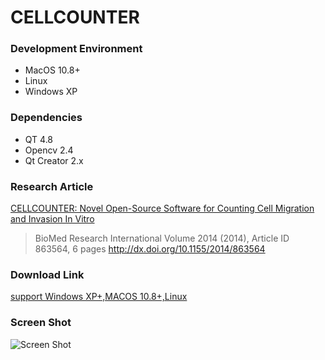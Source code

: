 # CELLCOUNTER

### Development Environment

* MacOS 10.8+
* Linux
* Windows XP

### Dependencies

* QT 4.8
* Opencv 2.4
* Qt Creator 2.x


### Research Article

[CELLCOUNTER: Novel Open-Source Software for Counting Cell Migration and Invasion In Vitro](http://dx.doi.org/10.1155/2014/863564)
> BioMed Research International
> Volume 2014 (2014), Article ID 863564, 6 pages
> http://dx.doi.org/10.1155/2014/863564

### Download Link

[support Windows XP+,MACOS 10.8+,Linux](https://bitbucket.org/linora/cellcounter/downloads)

### Screen Shot

![Screen Shot](https://github.com/hongshunyang/cellcounter/raw/master/ScreenShot.png)
